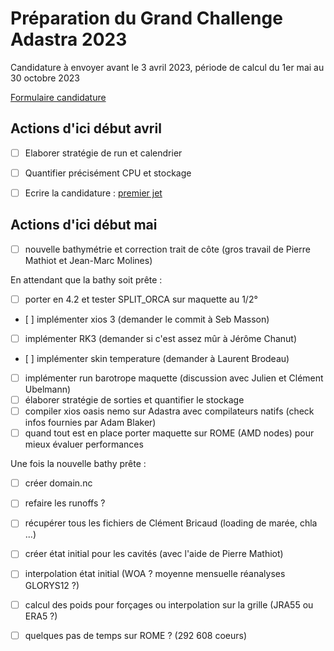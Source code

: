 # Préparation du Grand Challenge Adastra 2023

Candidature à envoyer avant le 3 avril 2023, période de calcul du 1er mai au 30 octobre 2023

[Formulaire candidature](https://docs.google.com/document/d/1sYsiWFdsBWbVlIHc4_Rdj9_NR8Cs5YrWHw384CFlBQ4/edit?usp=sharing)

## Actions d'ici début avril

  - [ ] Elaborer stratégie de run et calendrier
  - [ ] Quantifier précisément CPU et stockage
  - [ ] Ecrire la candidature : [premier jet](https://docs.google.com/document/d/1sYsiWFdsBWbVlIHc4_Rdj9_NR8Cs5YrWHw384CFlBQ4/edit?usp=sharing)
  
  
## Actions d'ici début mai 

  -  [ ] nouvelle bathymétrie et correction trait de côte (gros travail de Pierre Mathiot et Jean-Marc Molines)
  
En attendant que la bathy soit prête :

  - [ ] porter en 4.2 et tester SPLIT_ORCA sur maquette au 1/2°
  - [ ] implémenter xios 3 (demander le commit à Seb Masson)
  - [ ] implémenter RK3 (demander si c'est assez mûr à Jérôme Chanut)
  - [ ] implémenter skin temperature (demander à Laurent Brodeau)
  - [ ] implémenter run barotrope maquette (discussion avec Julien et Clément Ubelmann)
  - [ ] élaborer stratégie de sorties et quantifier le stockage
  - [ ] compiler xios oasis nemo sur Adastra avec compilateurs natifs (check infos fournies par Adam Blaker)
  - [ ] quand tout est en place porter maquette sur ROME (AMD nodes) pour mieux évaluer performances

Une fois la nouvelle bathy prête :
  
  - [ ] créer domain.nc
  - [ ] refaire les runoffs ?
  - [ ] récupérer tous les fichiers de Clément Bricaud (loading de marée, chla ...)
  - [ ] créer état initial pour les cavités (avec l'aide de Pierre Mathiot)
  - [ ] interpolation état initial (WOA ? moyenne mensuelle réanalyses GLORYS12 ?)
  - [ ] calcul des poids pour forçages ou interpolation sur la grille (JRA55 ou ERA5 ?)
  - [ ] quelques pas de temps sur ROME ? (292 608 coeurs)
  
